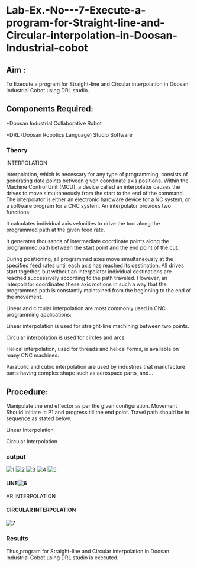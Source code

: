 # Lab-Ex.-No---7-Execute-a-program-for-Straight-line-and-Circular-interpolation-in-Doosan-Industrial-cobot
## Aim : 
To Execute a program for Straight-line and Circular interpolation in Doosan Industrial Cobot using DRL studio.

## Components Required:

*Doosan Industrial Collaborative Robot

*DRL (Doosan Robotics Language) Studio Software

### Theory 
INTERPOLATION

Interpolation, which is necessary for any type of programming, consists of generating data points between given coordinate axis positions. Within the Machine Control Unit (MCU), a device called an interpolator causes the drives to move simultaneously from the start to the end of the command. The interpolator is either an electronic hardware device for a NC system, or a software program for a CNC system. An interpolator provides two functions:

It calculates individual axis velocities to drive the tool along the programmed path at the given feed rate.

It generates thousands of intermediate coordinate points along the programmed path between the start point and the end point of the cut.

During positioning, all programmed axes move simultaneously at the specified feed rates until each axis has reached its destination. All drives start together, but without an interpolator individual destinations are reached successively according to the path traveled. However, an interpolator coordinates these axis motions in such a way that the programmed path is constantly maintained from the beginning to the end of the movement.

Linear and circular interpolation are most commonly used in CNC programming applications:

Linear interpolation is used for straight-line machining between two points.

Circular interpolation is used for circles and arcs.

Helical interpolation, used for threads and helical forms, is available on many CNC machines.

Parabolic and cubic interpolation are used by industries that manufacture parts having complex shape such as aerospace parts, and...

## Procedure:

Manipulate the end effector as per the given configuration. Movement Should Initiate in P1 and progress till the end point. Travel path should be in sequence as stated below.

Linear Interpolation








Circular Interpolation

### output
![1](https://github.com/JaisonRaphael/Lab-Ex.-No---7-Execute-a-program-for-Straight-line-and-Circular-interpolation-in-Doosan-Industrial-C/assets/94165957/595ff43b-ab67-4542-86bf-16d340925d64)
![2](https://github.com/JaisonRaphael/Lab-Ex.-No---7-Execute-a-program-for-Straight-line-and-Circular-interpolation-in-Doosan-Industrial-C/assets/94165957/5024d909-6ab4-478b-a589-48a4173ca47e)
![3](https://github.com/JaisonRaphael/Lab-Ex.-No---7-Execute-a-program-for-Straight-line-and-Circular-interpolation-in-Doosan-Industrial-C/assets/94165957/c7961177-38ae-47c5-b053-c768322d87de)
![4](https://github.com/JaisonRaphael/Lab-Ex.-No---7-Execute-a-program-for-Straight-line-and-Circular-interpolation-in-Doosan-Industrial-C/assets/94165957/1a4b0397-6658-48f5-af6a-a2e2df7290b0)
![5](https://github.com/JaisonRaphael/Lab-Ex.-No---7-Execute-a-program-for-Straight-line-and-Circular-interpolation-in-Doosan-Industrial-C/assets/94165957/5ce3d880-c238-46ad-8c9b-11c99e853f2e)
#### LINE![6](https://github.com/JaisonRaphael/Lab-Ex.-No---7-Execute-a-program-for-Straight-line-and-Circular-interpolation-in-Doosan-Industrial-C/assets/94165957/4d763d98-7411-489d-9a8f-c58275c034a9)
AR INTERPOLATION

#### CIRCULAR INTERPOLATION
![7](https://github.com/JaisonRaphael/Lab-Ex.-No---7-Execute-a-program-for-Straight-line-and-Circular-interpolation-in-Doosan-Industrial-C/assets/94165957/b5dbb476-9ede-42c1-8e6a-d94584510fd1)

### Results 
Thus,program for Straight-line and Circular interpolation in Doosan Industrial Cobot using DRL studio is executed.


 
